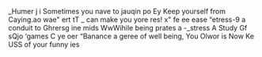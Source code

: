 _Humer j i Sometimes you nave to jauqin po Ey Keep yourself from Caying.ao wae" ert tT _ can make you yore res! x" fe ee ease “etress-9 a conduit to Ghrersg ine mids WwWihile being prates a -_stress A Study Gf sQjo
‘games C ye oer
“Banance a geree of well being, You Olwor is Now Ke USS of your funny ies
